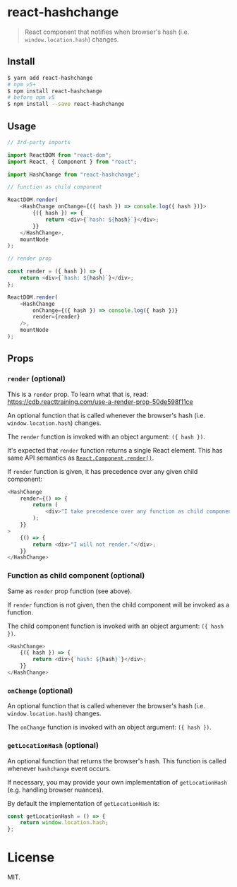 react-hashchange
================

> React component that notifies when browser's hash (i.e. `window.location.hash`) changes.

## Install

```sh
$ yarn add react-hashchange
# npm v5+
$ npm install react-hashchange
# before npm v5
$ npm install --save react-hashchange
```

## Usage


```js
// 3rd-party imports

import ReactDOM from "react-dom";
import React, { Component } from "react";

import HashChange from "react-hashchange";

// function as child component

ReactDOM.render(
    <HashChange onChange={({ hash }) => console.log({ hash })}>
        {({ hash }) => {
            return <div>{`hash: ${hash}`}</div>;
        }}
    </HashChange>,
    mountNode
);

// render prop

const render = ({ hash }) => {
    return <div>{`hash: ${hash}`}</div>;
};

ReactDOM.render(
    <HashChange
        onChange={({ hash }) => console.log({ hash })}
        render={render}
    />,
    mountNode
);
```


## Props

### `render` (optional)

This is a `render` prop. To learn what that is, read: https://cdb.reacttraining.com/use-a-render-prop-50de598f11ce

An optional function that is called whenever the browser's hash (i.e. `window.location.hash`) changes.

The `render` function is invoked with an object argument: `({ hash })`.

 It's expected that `render` function returns a single React element.
This has same API semantics as [`React.Component.render()`](https://facebook.github.io/react/docs/react-component.html#render).

If `render` function is given, it has precedence over any given child component:

```js
<HashChange
    render={() => {
        return (
            <div>"I take precedence over any function as child component."</div>
        );
    }}
>
    {() => {
        return <div>"I will not render."</div>;
    }}
</HashChange>
```

### Function as child component (optional)

Same as `render` prop function (see above).

If `render` function is not given, then the child component will be invoked as a function.

The child component function is invoked with an object argument: `({ hash })`.

```js
<HashChange>
    {({ hash }) => {
        return <div>{`hash: ${hash}`}</div>;
    }}
</HashChange>
````

### `onChange` (optional)

An optional function that is called whenever the browser's hash (i.e. `window.location.hash`) changes.

The `onChange` function is invoked with an object argument: `({ hash })`.

### `getLocationHash` (optional)

An optional function that returns the browser's hash. This function is called whenever `hashchange` event occurs.

If necessary, you may provide your own implementation of `getLocationHash` (e.g. handling browser nuances).

By default the implementation of `getLocationHash` is:

```js
const getLocationHash = () => {
    return window.location.hash;
};
```

License
=======

MIT.

